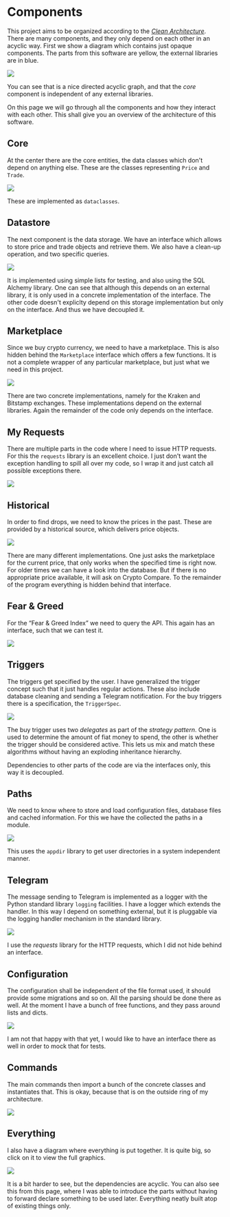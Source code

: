 # Components

This project aims to be organized according to the [*Clean Architecture*](https://blog.cleancoder.com/uncle-bob/2012/08/13/the-clean-architecture.html). There are many components, and they only depend on each other in an acyclic way. First we show a diagram which contains just opaque components. The parts from this software are yellow, the external libraries are in blue.

[![](graphs/_components.svg)](graphs/_components.svg)

You can see that is a nice directed acyclic graph, and that the *core* component is independent of any external libraries.

On this page we will go through all the components and how they interact with each other. This shall give you an overview of the architecture of this software.

## Core

At the center there are the core entities, the data classes which don't depend on anything else. These are the classes representing `Price` and `Trade`.

[![](graphs/core.svg)](graphs/core.svg)

These are implemented as `dataclasses`.

## Datastore

The next component is the data storage. We have an interface which allows to store price and trade objects and retrieve them. We also have a clean-up operation, and two specific queries.

[![](graphs/datastore.svg)](graphs/datastore.svg)

It is implemented using simple lists for testing, and also using the SQL Alchemy library. One can see that although this depends on an external library, it is only used in a concrete implementation of the interface. The other code doesn't expliclty depend on this storage implementation but only on the interface. And thus we have decoupled it.

## Marketplace

Since we buy crypto currency, we need to have a marketplace. This is also hidden behind the `Marketplace` interface which offers a few functions. It is not a complete wrapper of any particular marketplace, but just what we need in this project.

[![](graphs/marketplace.svg)](graphs/marketplace.svg)

There are two concrete implementations, namely for the Kraken and Bitstamp exchanges. These implementations depend on the external libraries. Again the remainder of the code only depends on the interface.

## My Requests

There are multiple parts in the code where I need to issue HTTP requests. For this the `requests` library is an excellent choice. I just don't want the exception handling to spill all over my code, so I wrap it and just catch all possible exceptions there.

[![](graphs/myrequests.svg)](graphs/myrequests.svg)

## Historical

In order to find drops, we need to know the prices in the past. These are provided by a historical source, which delivers price objects.

[![](graphs/historical.svg)](graphs/historical.svg)

There are many different implementations. One just asks the marketplace for the current price, that only works when the specified time is right now. For older times we can have a look into the database. But if there is no appropriate price available, it will ask on Crypto Compare. To the remainder of the program everything is hidden behind that interface.


## Fear & Greed

For the “Fear & Greed Index” we need to query the API. This again has an interface, such that we can test it.

[![](graphs/feargreed.svg)](graphs/feargreed.svg)

## Triggers

The triggers get specified by the user. I have generalized the trigger concept such that it just handles regular actions. These also include database cleaning and sending a Telegram notification. For the buy triggers there is a specification, the `TriggerSpec`.

[![](graphs/triggers.svg)](graphs/triggers.svg)

The buy trigger uses two *delegates* as part of the *strategy pattern*. One is used to determine the amount of fiat money to spend, the other is whether the trigger should be considered active. This lets us mix and match these algorithms without having an exploding inheritance hierarchy.

Dependencies to other parts of the code are via the interfaces only, this way it is decoupled.

## Paths

We need to know where to store and load configuration files, database files and cached information. For this we have the collected the paths in a module.

[![](graphs/paths.svg)](graphs/paths.svg)

This uses the `appdir` library to get user directories in a system independent manner.

## Telegram

The message sending to Telegram is implemented as a logger with the Python standard library `logging` facilities. I have a logger which extends the handler. In this way I depend on something external, but it is pluggable via the logging handler mechanism in the standard library.

[![](graphs/telegram.svg)](graphs/telegram.svg)

I use the *requests* library for the HTTP requests, which I did not hide behind an interface.

## Configuration

The configuration shall be independent of the file format used, it should provide some migrations and so on. All the parsing should be done there as well. At the moment I have a bunch of free functions, and they pass around lists and dicts.

[![](graphs/configuration.svg)](graphs/configuration.svg)

I am not that happy with that yet, I would like to have an interface there as well in order to mock that for tests.

## Commands

The main commands then import a bunch of the concrete classes and instantiates that. This is okay, because that is on the outside ring of my architecture.

[![](graphs/commands.svg)](graphs/commands.svg)

## Everything

I also have a diagram where everything is put together. It is quite big, so click on it to view the full graphics.

[![](graphs/vigilant_crypto_snatch.svg)](graphs/vigilant_crypto_snatch.svg)

It is a bit harder to see, but the dependencies are acyclic. You can also see this from this page, where I was able to introduce the parts without having to forward declare something to be used later. Everything neatly built atop of existing things only.
